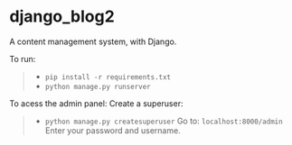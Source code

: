 # django_blog2

A content management system, with Django.

To run:

> - ```pip install -r requirements.txt```
> - ```python manage.py runserver```

To acess the admin panel:
Create a superuser:
> - ```python manage.py createsuperuser```
> Go to: ```localhost:8000/admin```
> Enter your password and username.
